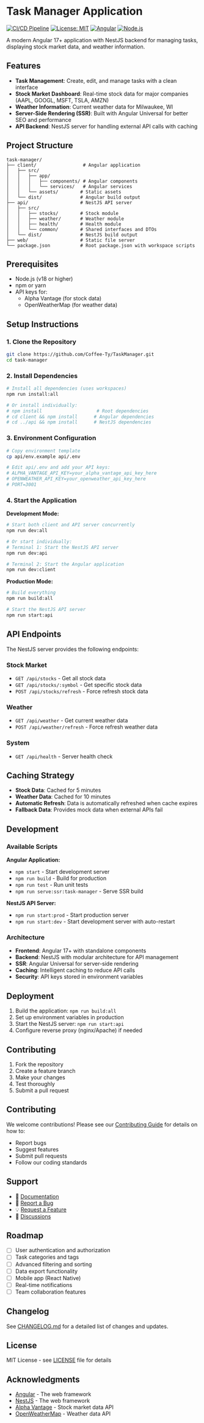 # Task Manager Application

[![CI/CD Pipeline](https://github.com/Coffee-Ty/TaskManager/workflows/CI/CD%20Pipeline/badge.svg)](https://github.com/Coffee-Ty/TaskManager/actions)
[![License: MIT](https://img.shields.io/badge/License-MIT-yellow.svg)](https://opensource.org/licenses/MIT)
[![Angular](https://img.shields.io/badge/Angular-17+-red.svg)](https://angular.io/)
[![Node.js](https://img.shields.io/badge/Node.js-18+-green.svg)](https://nodejs.org/)

A modern Angular 17+ application with NestJS backend for managing tasks, displaying stock market data, and weather information.

## Features

- **Task Management**: Create, edit, and manage tasks with a clean interface
- **Stock Market Dashboard**: Real-time stock data for major companies (AAPL, GOOGL, MSFT, TSLA, AMZN)
- **Weather Information**: Current weather data for Milwaukee, WI
- **Server-Side Rendering (SSR)**: Built with Angular Universal for better SEO and performance
- **API Backend**: NestJS server for handling external API calls with caching

## Project Structure

```
task-manager/
├── client/                 # Angular application
│   ├── src/
│   │   ├── app/
│   │   │   ├── components/ # Angular components
│   │   │   └── services/   # Angular services
│   │   └── assets/        # Static assets
│   └── dist/              # Angular build output
├── api/                   # NestJS API server
│   ├── src/
│   │   ├── stocks/        # Stock module
│   │   ├── weather/       # Weather module
│   │   ├── health/        # Health module
│   │   └── common/        # Shared interfaces and DTOs
│   └── dist/              # NestJS build output
├── web/                   # Static file server
└── package.json           # Root package.json with workspace scripts
```

## Prerequisites

- Node.js (v18 or higher)
- npm or yarn
- API keys for:
  - Alpha Vantage (for stock data)
  - OpenWeatherMap (for weather data)

## Setup Instructions

### 1. Clone the Repository
```bash
git clone https://github.com/Coffee-Ty/TaskManager.git
cd task-manager
```

### 2. Install Dependencies
```bash
# Install all dependencies (uses workspaces)
npm run install:all

# Or install individually:
# npm install                    # Root dependencies
# cd client && npm install      # Angular dependencies
# cd ../api && npm install      # NestJS dependencies
```

### 3. Environment Configuration
```bash
# Copy environment template
cp api/env.example api/.env

# Edit api/.env and add your API keys:
# ALPHA_VANTAGE_API_KEY=your_alpha_vantage_api_key_here
# OPENWEATHER_API_KEY=your_openweather_api_key_here
# PORT=3001
```

### 4. Start the Application

**Development Mode:**
```bash
# Start both client and API server concurrently
npm run dev:all

# Or start individually:
# Terminal 1: Start the NestJS API server
npm run dev:api

# Terminal 2: Start the Angular application
npm run dev:client
```

**Production Mode:**
```bash
# Build everything
npm run build:all

# Start the NestJS API server
npm run start:api
```

## API Endpoints

The NestJS server provides the following endpoints:

### Stock Market
- `GET /api/stocks` - Get all stock data
- `GET /api/stocks/:symbol` - Get specific stock data
- `POST /api/stocks/refresh` - Force refresh stock data

### Weather
- `GET /api/weather` - Get current weather data
- `POST /api/weather/refresh` - Force refresh weather data

### System
- `GET /api/health` - Server health check

## Caching Strategy

- **Stock Data**: Cached for 5 minutes
- **Weather Data**: Cached for 10 minutes
- **Automatic Refresh**: Data is automatically refreshed when cache expires
- **Fallback Data**: Provides mock data when external APIs fail

## Development

### Available Scripts

**Angular Application:**
- `npm start` - Start development server
- `npm run build` - Build for production
- `npm run test` - Run unit tests
- `npm run serve:ssr:task-manager` - Serve SSR build

**NestJS API Server:**
- `npm run start:prod` - Start production server
- `npm run start:dev` - Start development server with auto-restart

### Architecture

- **Frontend**: Angular 17+ with standalone components
- **Backend**: NestJS with modular architecture for API management
- **SSR**: Angular Universal for server-side rendering
- **Caching**: Intelligent caching to reduce API calls
- **Security**: API keys stored in environment variables

## Deployment

1. Build the application: `npm run build:all`
2. Set up environment variables in production
3. Start the NestJS server: `npm run start:api`
4. Configure reverse proxy (nginx/Apache) if needed

## Contributing

1. Fork the repository
2. Create a feature branch
3. Make your changes
4. Test thoroughly
5. Submit a pull request

## Contributing

We welcome contributions! Please see our [Contributing Guide](CONTRIBUTING.md) for details on how to:

- Report bugs
- Suggest features
- Submit pull requests
- Follow our coding standards

## Support

- 📖 [Documentation](README.md)
- 🐛 [Report a Bug](https://github.com/Coffee-Ty/TaskManager/issues/new?template=bug_report.yml)
- 💡 [Request a Feature](https://github.com/Coffee-Ty/TaskManager/issues/new?template=feature_request.yml)
- 💬 [Discussions](https://github.com/Coffee-Ty/TaskManager/discussions)

## Roadmap

- [ ] User authentication and authorization
- [ ] Task categories and tags
- [ ] Advanced filtering and sorting
- [ ] Data export functionality
- [ ] Mobile app (React Native)
- [ ] Real-time notifications
- [ ] Team collaboration features

## Changelog

See [CHANGELOG.md](CHANGELOG.md) for a detailed list of changes and updates.

## License

MIT License - see [LICENSE](LICENSE) file for details

## Acknowledgments

- [Angular](https://angular.io/) - The web framework
- [NestJS](https://nestjs.com/) - The web framework
- [Alpha Vantage](https://www.alphavantage.co/) - Stock market data API
- [OpenWeatherMap](https://openweathermap.org/) - Weather data API
